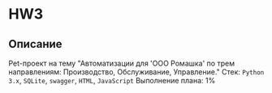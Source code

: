 # HW3
## Описание
Pet-проект на тему "Автоматизации для  'ООО Ромашка' по трем направлениям: Производство, Обслуживание, Управление."
Стек: `Python 3.x`, `SQLite`, `swagger`, `HTML`, `JavaScript`
Выполнение плана: 1%